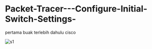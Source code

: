 # Packet-Tracer---Configure-Initial-Switch-Settings-




pertama buak terlebih dahulu cisco





![s1](https://github.com/MayangArinda17/Packet-Tracer---Configure-Initial-Switch-Settings-/assets/150981696/5a79b7b1-7547-49fb-bd8b-b0b9d7a1ae8a)
